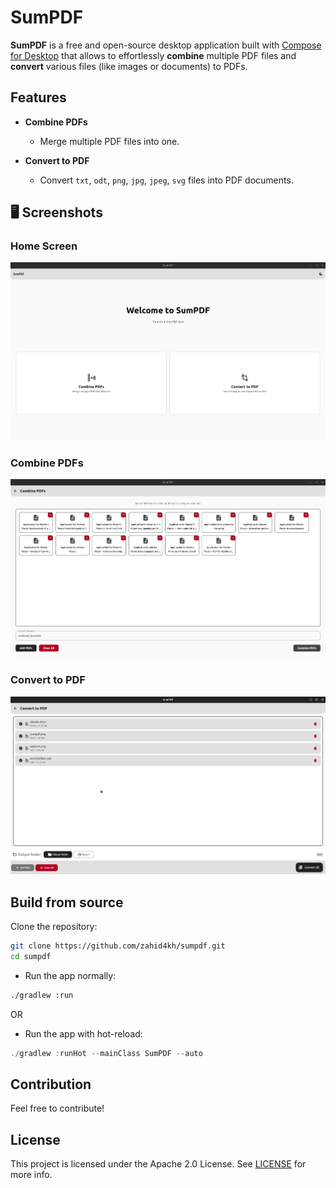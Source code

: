 # SumPDF

**SumPDF** is a free and open-source desktop application built with [Compose for Desktop](https://github.com/JetBrains/compose-multiplatform?tab=readme-ov-file#desktop) that allows to effortlessly **combine** multiple PDF files and **convert** various files (like images or documents) to PDFs.

## Features

- **Combine PDFs**

  - Merge multiple PDF files into one.

- **Convert to PDF**
  - Convert `txt`, `odt`, `png`, `jpg`, `jpeg`, `svg` files into PDF documents.

## 🖥️ Screenshots

### Home Screen

![Home Screen Placeholder](screenshots/home.png)

### Combine PDFs

![Combine PDFs Placeholder](screenshots/combine.png)

### Convert to PDF

![Convert to PDF Placeholder](screenshots/convert.png)

## Build from source

Clone the repository:

```bash
git clone https://github.com/zahid4kh/sumpdf.git
cd sumpdf
```

- Run the app normally:

```bash
./gradlew :run
```

OR

- Run the app with hot-reload:

```kotlin
./gradlew :runHot --mainClass SumPDF --auto
```

## Contribution

Feel free to contribute!

## License

This project is licensed under the Apache 2.0 License. See [LICENSE](LICENSE) for more info.
